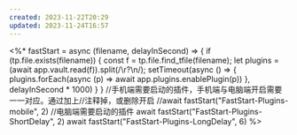 ```yaml
---
created: 2023-11-22T20:29
updated: 2023-11-24T16:57
---
```

<%*
fastStart = async (filename, delayInSecond) => {
    if (tp.file.exists(filename)) {
        const f = tp.file.find_tfile(filename);
        let plugins = (await app.vault.read(f)).split(/\r?\n/);
        setTimeout(async () => {
            plugins.forEach(async (p) => await app.plugins.enablePlugin(p))
        }, delayInSecond * 1000)
    }
}
//手机端需要启动的插件，手机端与电脑端开启需要一一对应。通过加上//注释掉，或删除开启
//await fastStart("FastStart-Plugins-mobile", 2)
//电脑端需要启动的插件
await fastStart("FastStart-Plugins-ShortDelay", 2)
await fastStart("FastStart-Plugins-LongDelay", 6)
%>